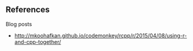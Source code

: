 
## References

Blog posts

* http://mkoohafkan.github.io/codemonkey/rcpp/r/2015/04/08/using-r-and-cpp-together/
